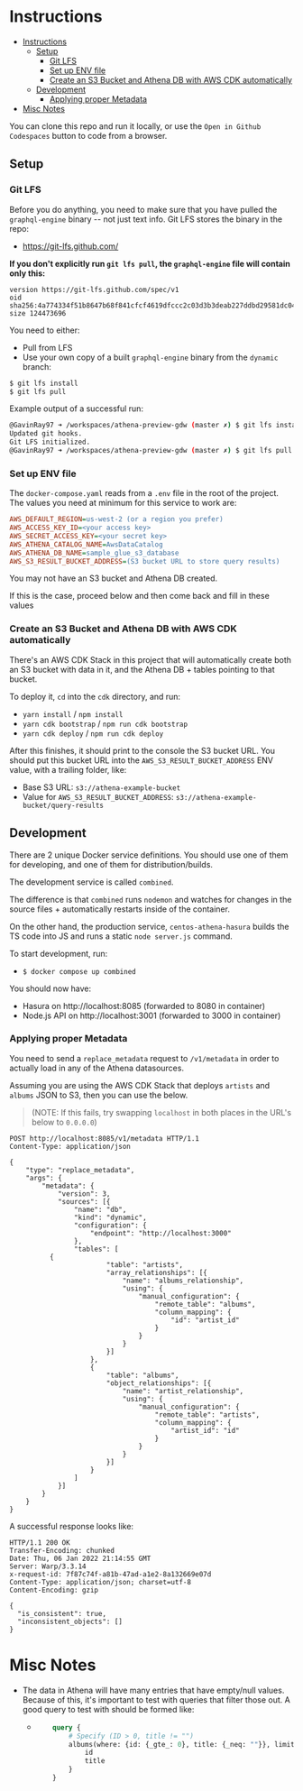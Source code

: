 # Instructions

- [Instructions](#instructions)
  - [Setup](#setup)
    - [Git LFS](#git-lfs)
    - [Set up ENV file](#set-up-env-file)
    - [Create an S3 Bucket and Athena DB with AWS CDK automatically](#create-an-s3-bucket-and-athena-db-with-aws-cdk-automatically)
  - [Development](#development)
    - [Applying proper Metadata](#applying-proper-metadata)
- [Misc Notes](#misc-notes)

You can clone this repo and run it locally, or use the `Open in Github Codespaces` button to code from a browser.

## Setup 

### Git LFS

Before you do anything, you need to make sure that you have pulled the `graphql-engine` binary -- not just text info.
Git LFS stores the binary in the repo:
- https://git-lfs.github.com/

**If you don't explicitly run `git lfs pull`, the `graphql-engine` file will contain only this:**

```
version https://git-lfs.github.com/spec/v1
oid sha256:4a774334f51b8647b68f841cfcf4619dfccc2c03d3b3deab227ddbd29581dc04
size 124473696
```

You need to either:
- Pull from LFS
- Use your own copy of a built `graphql-engine` binary from the `dynamic` branch:

```sh
$ git lfs install
$ git lfs pull
```

Example output of a successful run:
```sh
@GavinRay97 ➜ /workspaces/athena-preview-gdw (master ✗) $ git lfs install
Updated git hooks.
Git LFS initialized.
@GavinRay97 ➜ /workspaces/athena-preview-gdw (master ✗) $ git lfs pull
```

### Set up ENV file

The `docker-compose.yaml` reads from a `.env` file in the root of the project.
The values you need at minimum for this service to work are:

```ini
AWS_DEFAULT_REGION=us-west-2 (or a region you prefer)
AWS_ACCESS_KEY_ID=<your access key>
AWS_SECRET_ACCESS_KEY=<your secret key>
AWS_ATHENA_CATALOG_NAME=AwsDataCatalog
AWS_ATHENA_DB_NAME=sample_glue_s3_database
AWS_S3_RESULT_BUCKET_ADDRESS=(S3 bucket URL to store query results)
```

You may not have an S3 bucket and Athena DB created.

If this is the case, proceed below and then come back and fill in these values

### Create an S3 Bucket and Athena DB with AWS CDK automatically

There's an AWS CDK Stack in this project that will automatically create both an S3 bucket with data in it, and the Athena DB + tables pointing to that bucket.

To deploy it, `cd` into the `cdk` directory, and run:
- `yarn install` / `npm install`
- `yarn cdk bootstrap` / `npm run cdk bootstrap`
- `yarn cdk deploy` / `npm run cdk deploy`

After this finishes, it should print to the console the S3 bucket URL.
You should put this bucket URL into the `AWS_S3_RESULT_BUCKET_ADDRESS` ENV value, with a trailing folder, like:

- Base S3 URL: `s3://athena-example-bucket`
- Value for `AWS_S3_RESULT_BUCKET_ADDRESS`: `s3://athena-example-bucket/query-results`

## Development

There are 2 unique Docker service definitions.
You should use one of them for developing, and one of them for distribution/builds.

The development service is called `combined`.

The difference is that `combined` runs `nodemon` and watches for changes in the source files + automatically restarts inside of the container.

On the other hand, the production service, `centos-athena-hasura` builds the TS code into JS and runs a static `node server.js` command.

To start development, run:
- `$ docker compose up combined`

You should now have:
- Hasura on http://localhost:8085 (forwarded to 8080 in container)
- Node.js API on http://localhost:3001 (forwarded to 3000 in container)

### Applying proper Metadata

You need to send a `replace_metadata` request to `/v1/metadata` in order to actually load in any of the Athena datasources.

Assuming you are using the AWS CDK Stack that deploys `artists` and `albums` JSON to S3, then you can use the below.

> (NOTE: If this fails, try swapping `localhost` in both places in the URL's below to `0.0.0.0`)


```http
POST http://localhost:8085/v1/metadata HTTP/1.1
Content-Type: application/json

{
	"type": "replace_metadata",
	"args": {
		"metadata": {
			"version": 3,
			"sources": [{
				"name": "db",
				"kind": "dynamic",
				"configuration": {
					"endpoint": "http://localhost:3000"
				},
				"tables": [
          {
						"table": "artists",
						"array_relationships": [{
							"name": "albums_relationship",
							"using": {
								"manual_configuration": {
									"remote_table": "albums",
									"column_mapping": {
										"id": "artist_id"
									}
								}
							}
						}]
					},
					{
						"table": "albums",
						"object_relationships": [{
							"name": "artist_relationship",
							"using": {
								"manual_configuration": {
									"remote_table": "artists",
									"column_mapping": {
										"artist_id": "id"
									}
								}
							}
						}]
					}
				]
			}]
		}
	}
}
```

A successful response looks like:

```http
HTTP/1.1 200 OK
Transfer-Encoding: chunked
Date: Thu, 06 Jan 2022 21:14:55 GMT
Server: Warp/3.3.14
x-request-id: 7f87c74f-a81b-47ad-a1e2-8a132669e07d
Content-Type: application/json; charset=utf-8
Content-Encoding: gzip

{
  "is_consistent": true,
  "inconsistent_objects": []
}
```

# Misc Notes

- The data in Athena will have many entries that have empty/null values. Because of this, it's important to test with queries that filter those out. A good query to test with should be formed like:
  - ```graphql
        query {
            # Specify (ID > 0, title != "")
            albums(where: {id: {_gte_: 0}, title: {_neq: ""}}, limit: 5) {
                id
                title
            }
        }
    ```